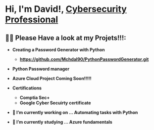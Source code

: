 <h1>Hi, I'm David!, <a href="https://www.linkedin.com/in/david-vinson-8a8a84b9">Cybersecurity Professional</a>

<h2>👨‍💻 Please Have a look at my Projets!!!:</h2>

- <b>Creating a Password Generator with Python </b>
  - <b> https://github.com/Mchdal90/PythonPasswordGenerator.git<b>

- <b>Python Password manager</b>
  

- <b>Azure Cloud Project Coming Soon!!!!!</b>
    

- <b>Certifications</b>
  - Comptia Sec+
  - Google Cyber Secuirty certificate



- 🔭 I’m currently working on ... Automating tasks with Python
- 🌱 I’m currently studying ... Azure fundamentals

